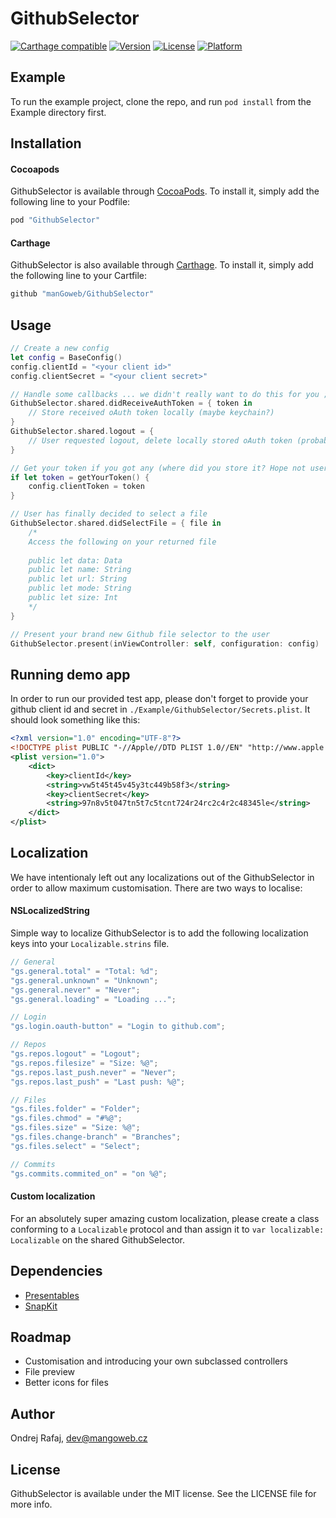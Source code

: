 # GithubSelector

[![Carthage compatible](https://img.shields.io/badge/Carthage-compatible-4BC51D.svg?style=flat)](https://github.com/Carthage/Carthage)
[![Version](https://img.shields.io/cocoapods/v/GithubSelector.svg?style=flat)](http://cocoapods.org/pods/GithubSelector)
[![License](https://img.shields.io/cocoapods/l/GithubSelector.svg?style=flat)](http://cocoapods.org/pods/GithubSelector)
[![Platform](https://img.shields.io/cocoapods/p/GithubSelector.svg?style=flat)](http://cocoapods.org/pods/GithubSelector)

## Example

To run the example project, clone the repo, and run `pod install` from the Example directory first.

## Installation

#### Cocoapods

GithubSelector is available through [CocoaPods](http://cocoapods.org). To install
it, simply add the following line to your Podfile:

```ruby
pod "GithubSelector"
```

#### Carthage

GithubSelector is also available through [Carthage](https://github.com/Carthage/Carthage). To install
it, simply add the following line to your Cartfile:
```ruby
github "manGoweb/GithubSelector"
```

## Usage

```Swift
// Create a new config
let config = BaseConfig()
config.clientId = "<your client id>"
config.clientSecret = "<your client secret>"

// Handle some callbacks ... we didn't really want to do this for you ;)
GithubSelector.shared.didReceiveAuthToken = { token in
    // Store received oAuth token locally (maybe keychain?)
}
GithubSelector.shared.logout = {
    // User requested logout, delete locally stored oAuth token (probably from keychain?)
}

// Get your token if you got any (where did you store it? Hope not user defaults!)
if let token = getYourToken() {
    config.clientToken = token
}

// User has finally decided to select a file
GithubSelector.shared.didSelectFile = { file in
    /*
    Access the following on your returned file
    
    public let data: Data
    public let name: String
    public let url: String
    public let mode: String
    public let size: Int
    */
}

// Present your brand new Github file selector to the user
GithubSelector.present(inViewController: self, configuration: config)
```

## Running demo app

In order to run our provided test app, please don't forget to provide your github client id and secret in `./Example/GithubSelector/Secrets.plist`. It should look something like this:
```xml
<?xml version="1.0" encoding="UTF-8"?>
<!DOCTYPE plist PUBLIC "-//Apple//DTD PLIST 1.0//EN" "http://www.apple.com/DTDs/PropertyList-1.0.dtd">
<plist version="1.0">
    <dict>
        <key>clientId</key>
        <string>vw5t45t45v45y3tc449b58f3</string>
        <key>clientSecret</key>
        <string>97n8v5t047tn5t7c5tcnt724r24rc2c4r2c48345le</string>
    </dict>
</plist>
```

## Localization

We have intentionaly left out any localizations out of the GithubSelector in order to allow maximum customisation. There are two ways to localise:

#### NSLocalizedString

Simple way to localize GithubSelector is to add the following localization keys into your `Localizable.strins` file.
```C
// General
"gs.general.total" = "Total: %d";
"gs.general.unknown" = "Unknown";
"gs.general.never" = "Never";
"gs.general.loading" = "Loading ...";

// Login
"gs.login.oauth-button" = "Login to github.com";

// Repos
"gs.repos.logout" = "Logout";
"gs.repos.filesize" = "Size: %@";
"gs.repos.last_push.never" = "Never";
"gs.repos.last_push" = "Last push: %@";

// Files
"gs.files.folder" = "Folder";
"gs.files.chmod" = "#%@";
"gs.files.size" = "Size: %@";
"gs.files.change-branch" = "Branches";
"gs.files.select" = "Select";

// Commits
"gs.commits.commited_on" = "on %@";
```

#### Custom localization

For an absolutely super amazing custom localization, please create a class conforming to a `Localizable` protocol and than assign it to `var localizable: Localizable` on the shared GithubSelector.

## Dependencies

* [Presentables](https://github.com/manGoweb/Presentables)
* [SnapKit](https://github.com/SnapKit/SnapKit)


## Roadmap

* Customisation and introducing your own subclassed controllers
* File preview
* Better icons for files

## Author

Ondrej Rafaj, dev@mangoweb.cz

## License

GithubSelector is available under the MIT license. See the LICENSE file for more info.

